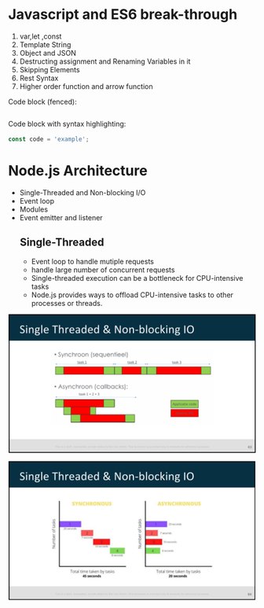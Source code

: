 # Javascript and ES6 break-through
1. var,let ,const
2. Template String
3. Object and JSON
4. Destructing assignment and Renaming Variables in it
5. Skipping Elements
6. Rest Syntax
7. Higher order function and arrow function 


Code block (fenced):

```
```

Code block with syntax highlighting:

```javascript
const code = 'example';
```

# Node.js Architecture
- Single-Threaded and Non-blocking I/O
- Event loop
- Modules
- Event emitter and listener
    ## Single-Threaded
  - Event loop to handle mutiple requests
  - handle large number of concurrent requests
  - Single-threaded execution can be a bottleneck for CPU-intensive tasks
  - Node.js provides ways to offload CPU-intensive tasks to other processes or threads.
  
![pic1](./images/p1.png)

![pic2](./images/p2.png)
